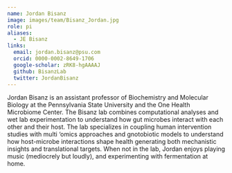 ```yaml
---
name: Jordan Bisanz
image: images/team/Bisanz_Jordan.jpg
role: pi
aliases:
  - JE Bisanz
links:
  email: jordan.bisanz@psu.com
  orcid: 0000-0002-8649-1706
  google-scholar: zRK8-hgAAAAJ
  github: BisanzLab
  twitter: JordanBisanz
---
```


Jordan Bisanz is an assistant professor of Biochemistry and Molecular Biology at the Pennsylvania State University and the One Health Microbiome Center. The Bisanz lab combines computational analyses and wet lab experimentation to understand how gut microbes interact with each other and their host. The lab specializes in coupling human intervention studies with multi ‘omics approaches and gnotobiotic models to understand how host-microbe interactions shape health generating both mechanistic insights and translational targets. When not in the lab, Jordan enjoys playing music (mediocrely but loudly), and experimenting with fermentation at home. 
